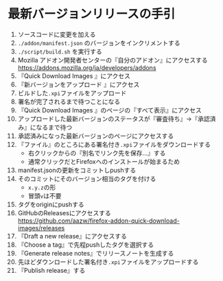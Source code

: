 # 最新バージョンリリースの手引

1. ソースコードに変更を加える
1. `./addon/manifest.json` のバージョンをインクリメントする
1. `./script/build.sh` を実行する
1. Mozilla アドオン開発者センターの『自分のアドオン』にアクセスする  
   https://addons.mozilla.org/ja/developers/addons
1. 『Quick Download Images 』にアクセス
1. 『新バージョンをアップロード 』にアクセス
1. ビルドした`.xpi`ファイルをアップロード
1. 署名が完了されるまで待つことになる
1. 『Quick Download Images 』のページの『すべて表示』にアクセス
1. アップロードした最新バージョンのステータスが『審査待ち』→『承認済み』になるまで待つ
1. 承認済みになった最新バージョンのページにアクセスする
1. 『ファイル』のところにある署名付き`.xpi`ファイルをダウンロードする
    * 右クリックからの『別名でリンク先を保存...』する
    * 通常クリックだとFirefoxへのインストールが始まるため
1. manifest.jsonの更新をコミットしpushする
1. そのコミットにそのバージョン相当のタグを付ける
    * `x.y.z`の形
    * 冒頭`v`は不要
1. タグをoriginにpushする
1. GitHubのReleasesにアクセスする  
   https://github.com/aazw/firefox-addon-quick-download-images/releases
1. 『Draft a new release』にアクセスする
1. 『Choose a tag』で先程pushしたタグを選択する
1. 『Generate release notes』でリリースノートを生成する
1. 先ほどダウンロードした署名付き`.xpi`ファイルをアップロードする
1. 『Publish release』する

